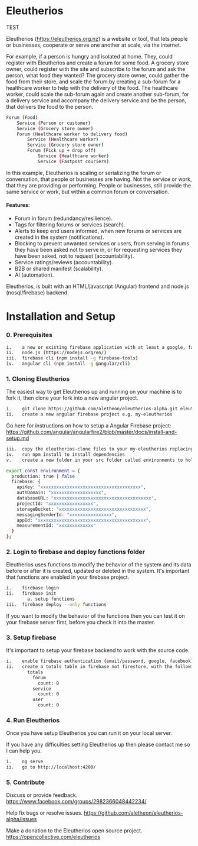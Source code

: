 # Eleutherios

TEST

Eleutherios (https://eleutherios.org.nz) is a website or tool, that lets people or businesses, cooperate or serve one another at scale, via the internet.

For example, if a person is hungry and isolated at home.  They, could register with Eleutherios and create a forum for some food. A grocery store owner, could register with the site and subscribe to the forum and ask the person, what food they wanted? The grocery store owner, could gather the food from their store, and scale the forum by creating a sub-forum for a healthcare worker to help with the delivery of the food. The healthcare worker, could scale the sub-forum again and create another sub-forum, for a delivery service and accompany the delivery service and be the person, that delivers the food to the person.

```bash
Forum (Food)
    Service (Person or customer)
    Service (Grocery store owner)
    Forum (Healthcare worker to delivery food)
        Service (Healthcare worker)
        Service (Grocery store owner)
        Forum (Pick up + drop off)
            Service (Healthcare worker)
            Service (Fastpost couriers)
```

In this example, Eleutherios is scaling or serializing the forum or conversation, that people or businesses are having.  Not the service or work, that they are providing or performing. People or businesses, still provide the same service or work, but within a common forum or conversation.

#### Features:

* Forum in forum (redundancy/resilience).
* Tags for filtering forums or services (search).
* Alerts to keep end users informed, when new forums or services are created in the system (notifications).
* Blocking to prevent unwanted services or users, from serving in forums they have been asked not to serve in, or for requesting services they have been asked, not to request (accountability).
* Service ratings/reviews (accountability).
* B2B or shared manifest (scalability).
* AI (automation).

Eleutherios, is built with an HTML/javascript (Angular) frontend and node.js (nosql/firebase) backend.

# Installation and Setup

### 0. Prerequisites

```bash
i.    a new or existing firebase application with at least a google, facebook or email passwordless provider
ii.   node.js (https://nodejs.org/en/)
iii.  firebase cli (npm install -g firebase-tools)
iv.   angular cli (npm install -g @angular/cli)
```

### 1. Cloning Eleutherios

The easiest way to get Eleutherios up and running on your machine is to fork it, then clone your fork into a new angular project.

```bash
i.    git clone https://github.com/aletheon/eleutherios-alpha.git eleutherios-alpha-clone
ii.   create a new angular firebase project e.g. my-eleutherios
```

Go here for instructions on how to setup a Angular Firebase project: https://github.com/angular/angularfire2/blob/master/docs/install-and-setup.md

```bash
iii.  copy the eleutherios-clone files to your my-eleutherios replacing any duplicate files such as README.md, .gitignore and package.json.
iv.   run npm install to install dependencies
v.    create a new folder in your src folder called environments to hold your firebase database configuration files environment.prod.ts and environment.ts:

export const environment = {
  production: true | false
  firebase: {
    apiKey: "xxxxxxxxxxxxxxxxxxxxxxxxxxxxxxxxxxxxxx",
    authDomain: "xxxxxxxxxxxxxxxxxxx",
    databaseURL: "xxxxxxxxxxxxxxxxxxxxxxxxxxxxxxxxxxxxx",
    projectId: "xxxxxxxxxxxxxxxxx",
    storageBucket: "xxxxxxxxxxxxxxxxxxxxxxxxxxxxxxxxx",
    messagingSenderId: "xxxxxxxxxxxxxxxx",
    appId: "xxxxxxxxxxxxxxxxxxxxxxxxxxxxxxxxxxxxxxxxx",
    measurementId: "xxxxxxxxxxxxx"
  }
};

```

### 2. Login to firebase and deploy functions folder

Eleutherios uses functions to modify the behavior of the system and its data before or after it is created, updated or deleted in the system.  It's important that functions are enabled in your firebase project.

```bash
i.    firebase login
ii.   firebase init
        a. setup functions
iii.  firebase deploy --only functions
```

If you want to modify the behavior of the functions then you can test it on your firebase server first, before you check it into the master.

### 3. Setup firebase

It's important to setup your firebase backend to work with the source code.

```bash
i.    enable firebase authentication (email/password, google, facebook)
ii.   create a totals table in firebase not firestore, with the following default structure:
        totals
          forum
            count: 0
          service
            count: 0
          user
            count: 0
```

### 4. Run Eleutherios

Once you have setup Eleutherios you can run it on your local server.

If you have any difficulties setting Eleutherios up then please contact me so I can help you.

```bash
i.    ng serve
ii.   go to http://localhost:4200/
```

### 5. Contribute

Discuss or provide feedback.
https://www.facebook.com/groups/2982366048442234/

Help fix bugs or resolve issues.
https://github.com/aletheon/eleutherios-alpha/issues

Make a donation to the Eleutherios open source project.
https://opencollective.com/eleutherios